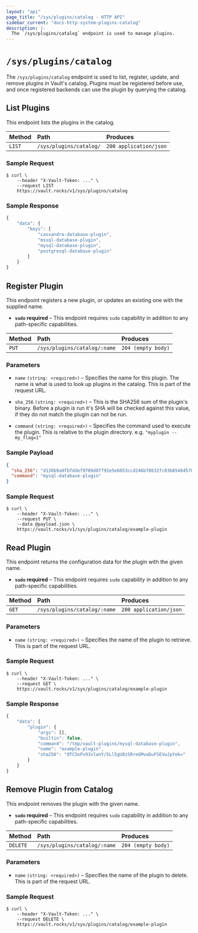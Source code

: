 ```yaml
---
layout: "api"
page_title: "/sys/plugins/catalog - HTTP API"
sidebar_current: "docs-http-system-plugins-catalog"
description: |-
  The `/sys/plugins/catalog` endpoint is used to manage plugins.
---
```


# `/sys/plugins/catalog`

The `/sys/plugins/catalog` endpoint is used to list, register, update, and
remove plugins in Vault's catalog. Plugins must be registered before use, and
once registered backends can use the plugin by querying the catalog.

## List Plugins

This endpoint lists the plugins in the catalog.

| Method   | Path                         | Produces               |
| :------- | :--------------------------- | :--------------------- |
| `LIST`   | `/sys/plugins/catalog/`      | `200 application/json` |

### Sample Request

```
$ curl \
    --header "X-Vault-Token: ..." \
    --request LIST
    https://vault.rocks/v1/sys/plugins/catalog
```

### Sample Response

```javascript
{
    "data": {
        "keys": [
            "cassandra-database-plugin",
            "mssql-database-plugin",
            "mysql-database-plugin",
            "postgresql-database-plugin"
        ]
    }
}
```

## Register Plugin

This endpoint registers a new plugin, or updates an existing one with the
supplied name.

- **`sudo` required** – This endpoint requires `sudo` capability in addition to
  any path-specific capabilities.

| Method   | Path                         | Produces               |
| :------- | :--------------------------- | :--------------------- |
| `PUT`    | `/sys/plugins/catalog/:name` | `204 (empty body)`     |

### Parameters

- `name` `(string: <required>)` – Specifies the name for this plugin. The name
  is what is used to look up plugins in the catalog. This is part of the request
  URL.

- `sha_256` `(string: <required>)` – This is the SHA256 sum of the plugin's
  binary. Before a plugin is run it's SHA will be checked against this value, if
  they do not match the plugin can not be run.

- `command` `(string: <required>)` – Specifies the command used to execute the
  plugin. This is relative to the plugin directory. e.g. `"myplugin
  --my_flag=1"`

### Sample Payload

```json
{
  "sha_256": "d130b9a0fbfddef9709d8ff92e5e6053ccd246b78632fc03b8548457026961e9",
  "command": "mysql-database-plugin"
}
```

### Sample Request

```
$ curl \
    --header "X-Vault-Token: ..." \
    --request PUT \
    --data @payload.json \
    https://vault.rocks/v1/sys/plugins/catalog/example-plugin
```

## Read Plugin

This endpoint returns the configuration data for the plugin with the given name.

- **`sudo` required** – This endpoint requires `sudo` capability in addition to
  any path-specific capabilities.

| Method   | Path                         | Produces               |
| :------- | :--------------------------- | :--------------------- |
| `GET`    | `/sys/plugins/catalog/:name` | `200 application/json` |

### Parameters

- `name` `(string: <required>)` – Specifies the name of the plugin to retrieve.
  This is part of the request URL.

### Sample Request

```
$ curl \
    --header "X-Vault-Token: ..." \
    --request GET \
    https://vault.rocks/v1/sys/plugins/catalog/example-plugin
```

### Sample Response

```javascript
{
	"data": {
		"plugin": {
			"args": [],
			"builtin": false,
			"command": "/tmp/vault-plugins/mysql-database-plugin",
			"name": "example-plugin",
			"sha256": "0TC5oPv93vlwnY/5Ll5gU8zSRreGMvwDuFSEVwJpYek="
		}
	}
}
```
## Remove Plugin from Catalog

This endpoint removes the plugin with the given name.

- **`sudo` required** – This endpoint requires `sudo` capability in addition to
  any path-specific capabilities.

| Method   | Path                         | Produces               |
| :------- | :--------------------------- | :--------------------- |
| `DELETE` | `/sys/plugins/catalog/:name` | `204 (empty body)`     |

### Parameters

- `name` `(string: <required>)` – Specifies the name of the plugin to delete.
  This is part of the request URL.

### Sample Request

```
$ curl \
    --header "X-Vault-Token: ..." \
    --request DELETE \
    https://vault.rocks/v1/sys/plugins/catalog/example-plugin
```
